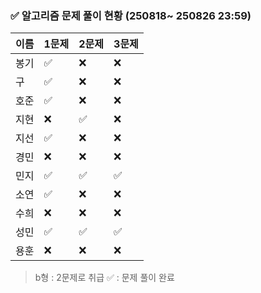 ### ✅ 알고리즘 문제 풀이 현황 (250818~ 250826 23:59)

| 이름   | 1문제 | 2문제 | 3문제 | 
|--------|--------|--------|--------|
| 봉기   | ✅      | ❌     | ❌     | 
| 구     | ✅     | ❌     | ❌     | 
| 호준   | ✅     | ❌     | ❌     | 
| 지현   | ❌     | ✅     | ❌     | 
| 지선   | ✅     | ❌     | ❌     | 
| 경민   | ❌     | ❌     | ❌     | 
| 민지   | ✅     | ✅     | ✅     | 
| 소연   | ✅     | ❌     | ❌     | 
| 수희   | ❌     | ❌     | ❌     | 
| 성민   | ✅     | ✅     | ✅     | ✅
| 용훈  | ❌      | ❌      | ❌      | 

> b형 : 2문제로 취급
> ✅ : 문제 풀이 완료
